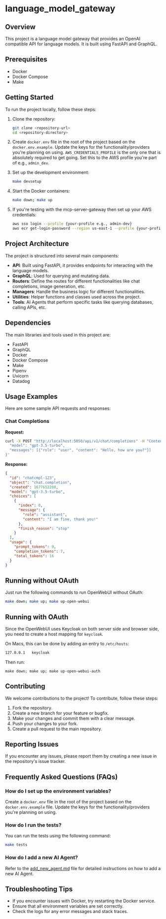 # language_model_gateway

## Overview

This project is a language model gateway that provides an OpenAI compatible API for language models. It is built using FastAPI and GraphQL.

## Prerequisites

- Docker
- Docker Compose
- Make

## Getting Started

To run the project locally, follow these steps:

1. Clone the repository:
    ```sh
    git clone <repository-url>
    cd <repository-directory>
    ```

2. Create `docker.env` file in the root of the project based on the `docker.env.example`. 
Update the keys for the functionality/providers you're planning on using.
`AWS_CREDENTIALS_PROFILE` is the only one that is absolutely required to get going.  Set this to the AWS profile you're part of e.g., `admin_dev`.

3. Set up the development environment:
    ```sh
    make devsetup
    ```

4. Start the Docker containers:
    ```sh
    make down; make up
    ```

5. If you're testing with the mcp-server-gateway then set up your AWS credentials:
    ```sh
    aws sso login --profile {your-profile e.g., admin-dev}
    aws ecr get-login-password --region us-east-1 --profile {your-profile e.g., admin-dev} | docker login --username AWS --password-stdin 856965016623.dkr.ecr.us-east-1.amazonaws.com
    ```

## Project Architecture

The project is structured into several main components:

- **API**: Built using FastAPI, it provides endpoints for interacting with the language models.
- **GraphQL**: Used for querying and mutating data.
- **Routers**: Define the routes for different functionalities like chat completions, image generation, etc.
- **Managers**: Handle the business logic for different functionalities.
- **Utilities**: Helper functions and classes used across the project.
- **Tools**: AI Agents that perform specific tasks like querying databases, calling APIs, etc.

## Dependencies

The main libraries and tools used in this project are:

- FastAPI
- GraphQL
- Docker
- Docker Compose
- Make
- Pipenv
- Uvicorn
- Datadog

## Usage Examples

Here are some sample API requests and responses:

### Chat Completions

**Request:**
```sh
curl -X POST "http://localhost:5050/api/v1/chat/completions" -H "Content-Type: application/json" -d '{
  "model": "gpt-3.5-turbo",
  "messages": [{"role": "user", "content": "Hello, how are you?"}]
}'
```

**Response:**
```json
{
  "id": "chatcmpl-123",
  "object": "chat.completion",
  "created": 1677652288,
  "model": "gpt-3.5-turbo",
  "choices": [
    {
      "index": 0,
      "message": {
        "role": "assistant",
        "content": "I am fine, thank you!"
      },
      "finish_reason": "stop"
    }
  ],
  "usage": {
    "prompt_tokens": 9,
    "completion_tokens": 7,
    "total_tokens": 16
  }
}
```

## Running without OAuth
Just run the following commands to run OpenWebUI without OAuth:

```sh
make down; make up; make up-open-webui
```

## Running with OAuth
Since the OpenWebUI uses Keycloak on both server side and browser side, you need to create a host mapping for `keycloak`.

On Macs, this can be done by adding an entry to `/etc/hosts`:

```sh
127.0.0.1   keycloak
```

Then run:
```shell
make down; make up; make up-open-webui-auth
```

## Contributing

We welcome contributions to the project! To contribute, follow these steps:

1. Fork the repository.
2. Create a new branch for your feature or bugfix.
3. Make your changes and commit them with a clear message.
4. Push your changes to your fork.
5. Create a pull request to the main repository.

## Reporting Issues

If you encounter any issues, please report them by creating a new issue in the repository's issue tracker.

## Frequently Asked Questions (FAQs)

### How do I set up the environment variables?

Create a `docker.env` file in the root of the project based on the `docker.env.example` file. Update the keys for the functionality/providers you're planning on using.

### How do I run the tests?

You can run the tests using the following command:
```sh
make tests
```

### How do I add a new AI Agent?

Refer to the [add_new_agent.md](add_new_agent.md) file for detailed instructions on how to add a new AI Agent.

## Troubleshooting Tips

- If you encounter issues with Docker, try restarting the Docker service.
- Ensure that all environment variables are set correctly.
- Check the logs for any error messages and stack traces.
